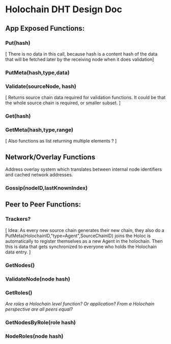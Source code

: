 # Holochain DHT Design Doc

## App Exposed Functions:

### Put(hash)
[ There is no data in this call, because hash is a content hash of the data that will be fetched later by the receiving node when it does validation]

### PutMeta(hash,type,data)

### Validate(sourceNode, hash)
[ Returns source chain data required for validation functions. It could be that the whole source chain is required, or smaller subset. ]

### Get(hash)

### GetMeta(hash,type,range) 
[ Also functions as list returning multiple elements ? ]

## Network/Overlay Functions
Address overlay system which translates between internal node identifiers and cached network addresses.

### Gossip(nodeID,lastKnownIndex)

## Peer to Peer Functions:

### Trackers?
[ Idea: As every new source chain generates their new chain, they also do a PutMeta(HolochainID,"type=Agent",SourceChainID) joins the Holoc is automatically to register themselves as a new Agent in the holochain. Then this is data that gets synchronized to everyone who holds the Holochain data entry. ]

### GetNodes()

### ValidateNode(node hash)

### GetRoles()
*Are roles a Holochain level function? Or application? From a Holochain perspective are all peers equal?*

### GetNodesByRole(role hash)

### NodeRoles(node hash)

